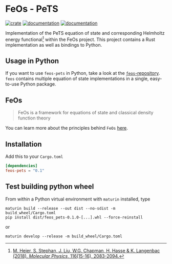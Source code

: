 # FeOs - PeTS

[![crate](https://img.shields.io/crates/v/feos-pets.svg)](https://crates.io/crates/feos-pets)
[![documentation](https://docs.rs/feos-pets/badge.svg)](https://docs.rs/feos-pets)
[![documentation](https://img.shields.io/badge/docs-github--pages-blue)](https://feos-org.github.io/feos/)

Implementation of the PeTS equation of state and corresponding Helmholtz energy functional[^heier2018] within the FeOs project. This project contains a Rust implementation as well as bindings to Python.


## Usage in Python

If you want to use `feos-pets` in Python, take a look at the [`feos`-repository](https://github.com/feos-org/feos). `feos` contains multiple equation of state implementations in a single, easy-to-use Python package.


## FeOs

> FeOs is a framework for equations of state and classical density function theory

You can learn more about the principles behind `FeOs` [here](https://feos-org.github.io/feos/).


## Installation

Add this to your `Cargo.toml`

```toml
[dependencies]
feos-pets = "0.1"
```

## Test building python wheel

From within a Python virtual environment with `maturin` installed, type

```
maturin build --release --out dist --no-sdist -m build_wheel/Cargo.toml
pip install dist/feos_pets-0.1.0-[...].whl --force-reinstall
```

or 

```
maturin develop --release -m build_wheel/Cargo.toml
```

[^heier2018]: [M. Heier, S. Stephan, J. Liu, W.G. Chapman, H. Hasse & K. Langenbac (2018). *Molecular Physics*, 116(15-16), 2083-2094.](https://doi.org/10.1080/00268976.2018.1447153)
